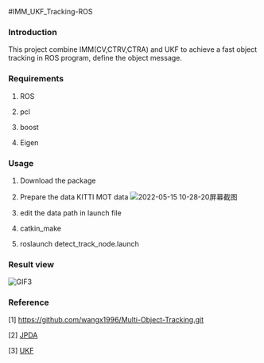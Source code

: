 #IMM_UKF_Tracking-ROS
### Introduction

This project combine IMM(CV,CTRV,CTRA) and UKF to achieve a fast object tracking in ROS program, define the object message.

### Requirements

1. ROS

2. pcl

3. boost

4. Eigen

### Usage
1. Download the package
2. Prepare the data KITTI MOT data 
![2022-05-15 10-28-20屏幕截图](https://user-images.githubusercontent.com/55379665/168454605-ed51f608-b0cf-4a3e-9c50-50f2c2c79252.png)

3. edit the data path in launch file
4. catkin_make
5. roslaunch detect_track_node.launch


### Result view
![GIF3](https://user-images.githubusercontent.com/55379665/168454565-896ccada-8a8a-4f42-9a3e-722dd2a68a8a.gif)


### Reference

[1] https://github.com/wangx1996/Multi-Object-Tracking.git

[2] [JPDA](https://github.com/apennisi/jpdaf_tracking)

[3] [UKF](https://github.com/mithi/fusion-ukf)


